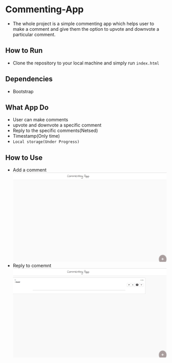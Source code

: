 # Commenting-App
* The whole project is a simple commenting app which helps user to make a comment and give them the option 
  to upvote and downvote a particular comment. 
## How to Run
* Clone the repository to your local machine and simply run `index.html`
## Dependencies
* Bootstrap
## What App Do
* User can make comments
* upvote and downvote a specific comment
* Reply to the specific comments(Netsed)
* Timestamp(Only time)
* `Local storage(Under Progress)`
## How to Use
* Add a comment
![Adding comments](https://github.com/kunal121/Commenting-App/blob/master/Demo/Adding%20comments.gif)
* Reply to comemnt
![Reply Comment](https://github.com/kunal121/Commenting-App/blob/master/Demo/How%20to%20reply%20.gif)
